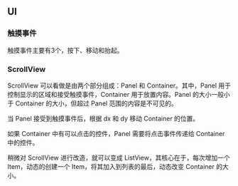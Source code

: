## UI

### 触摸事件

触摸事件主要有3个，按下、移动和抬起。

### ScrollView

ScrollView 可以看做是由两个部分组成：Panel 和 Container。其中，Panel 用于控制显示的区域和接受触摸事件，Container 用于放置内容。Panel 的大小一般小于 Container 的大小，但超过 Panel 范围的内容是不可见的。


当 Panel 接受到触摸事件后，根据 dx 和 dy 移动 Container 的位置。

如果 Container 中有可以点击的控件，Panel 需要将点击事件传递给 Container 中的控件。

稍微对 ScrollView 进行改造，就可以变成 ListView，其核心在于，每次增加一个 Item，动态的创建一个 Item，将其加入到列表的最后，动态改变 Container 的大小。

